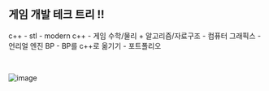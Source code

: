 ## 게임 개발 테크 트리 !!

c++ - stl - modern c++ - 게임 수학/물리 + 알고리즘/자료구조 - 컴퓨터 그래픽스 - 언리얼 엔진 BP - BP를 c++로 옮기기 - 포트폴리오


<br>

![image](https://user-images.githubusercontent.com/96330958/148706578-7f5f1ee8-76ef-47bd-9d18-664d7b14eb2f.png)


